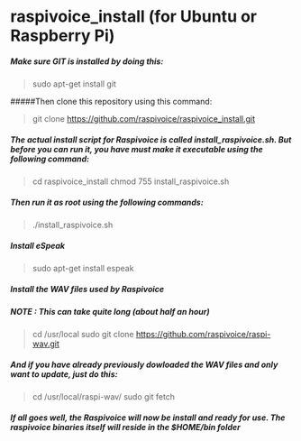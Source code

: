 # raspivoice_install (for Ubuntu or Raspberry Pi)

##### Make sure GIT is installed by doing this:
> sudo apt-get install git

#####Then clone this repository using this command:
> git clone https://github.com/raspivoice/raspivoice_install.git

##### The actual install script for Raspivoice is called install_raspivoice.sh. But before you can run it, you have must make it executable using the following command:
> cd raspivoice_install
> chmod 755 install_raspivoice.sh

##### Then run it as root using the following commands:
> ./install_raspivoice.sh

##### Install eSpeak
> sudo apt-get install espeak

##### Install the WAV files used by Raspivoice
##### NOTE : This can take quite long (about half an hour)
> cd /usr/local
> sudo git clone https://github.com/raspivoice/raspi-wav.git
##### And if you have already previously dowloaded the WAV files and only want to update, just do this:
> cd /usr/local/raspi-wav/
> sudo git fetch

##### If all goes well, the Raspivoice will now be install and ready for use.  The raspivoice binaries itself will reside in the $HOME/bin folder



